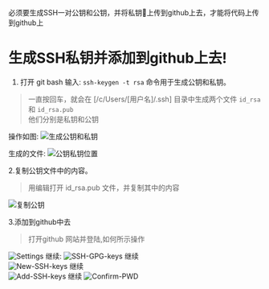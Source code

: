 必须要生成SSH一对公钥和公钥，并将私钥上传到github上去，才能将代码上传到github上
# 生成SSH私钥并添加到github上去!
1. 打开 git bash 输入: `ssh-keygen -t rsa` 命令用于生成公钥和私钥。
> 一直按回车，就会在 [/c/Users/[用户名]/.ssh]  目录中生成两个文件 `id_rsa`和 `id_rsa.pub`  
> 他们分别是私钥和公钥

操作如图:
![生成公钥和私钥](./images/生成公钥私钥.gif)

生成的文件: 
![公钥私钥位置](./images/公钥,私钥.png)

2.复制公钥文件中的内容。
> 用编辑打开 id_rsa.pub 文件，并复制其中的内容

![复制公钥](./images/复制公钥.png)

3.添加到github中去
> 打开github 网站并登陆,如何所示操作

![Settings](./images/点开Settings.jpg)
继续:
![SSH-GPG-keys](./images/SSH-GPK-keys.jpg)
继续  
![New-SSH-keys](./images/New-SSH-keys.jpg)
继续  
![Add-SSH-keys](./images/Add-SSH-keys.jpg)
继续
![Confirm-PWD](./images/Confirm-PWD.jpg)